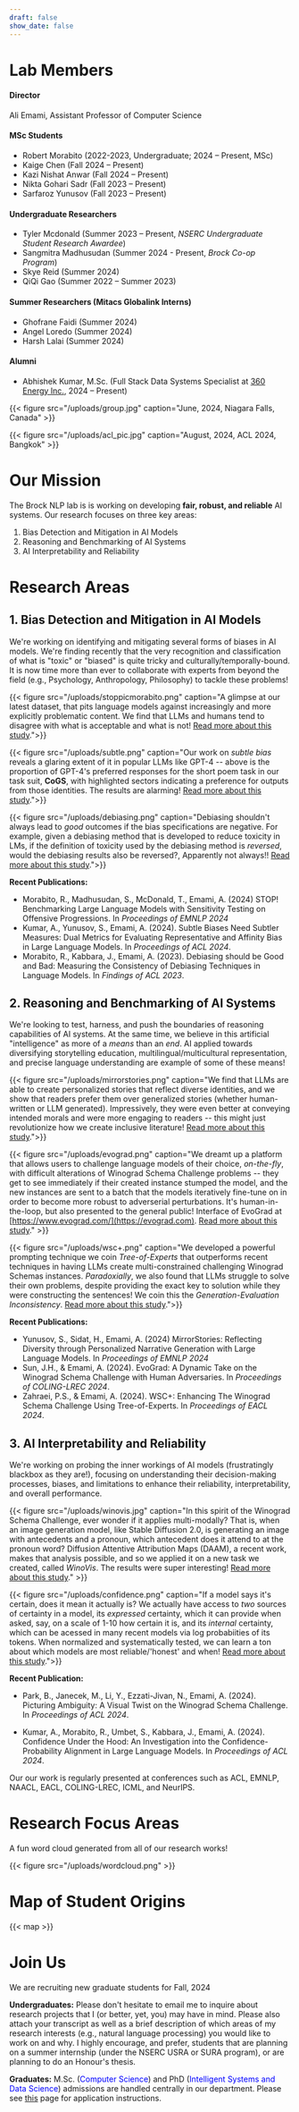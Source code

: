 ```yaml
---
draft: false
show_date: false
---
```


# Lab Members 

#### Director 
Ali Emami, Assistant Professor of Computer Science

#### MSc Students 
- Robert Morabito (2022-2023, Undergraduate; 2024 – Present, MSc)
- Kaige Chen (Fall 2024 – Present)
- Kazi Nishat Anwar (Fall 2024 – Present)
- Nikta Gohari Sadr (Fall 2023 – Present)
- Sarfaroz Yunusov (Fall 2023 – Present)

#### Undergraduate Researchers
- Tyler Mcdonald (Summer 2023 – Present, *NSERC Undergraduate Student Research Awardee*)
- Sangmitra Madhusudan (Summer 2024 - Present, *Brock Co-op Program*)
- Skye Reid (Summer 2024)
- QiQi Gao (Summer 2022 – Summer 2023)

#### Summer Researchers (Mitacs Globalink Interns)
- Ghofrane Faidi (Summer 2024)
- Angel Loredo (Summer 2024)
- Harsh Lalai (Summer 2024)

#### Alumni
- Abhishek Kumar, M.Sc. (Full Stack Data Systems Specialist at [360 Energy Inc.](https://www.360energy.net), 2024 – Present)

{{< figure src="/uploads/group.jpg" caption="June, 2024, Niagara Falls, Canada" >}}

{{< figure src="/uploads/acl_pic.jpg" caption="August, 2024, ACL 2024, Bangkok" >}}

# Our Mission

The Brock NLP lab is is working on developing **fair, robust, and reliable** AI systems. Our research focuses on three key areas:

1. Bias Detection and Mitigation in AI Models
2. Reasoning and Benchmarking of AI Systems
3. AI Interpretability and Reliability

# Research Areas

## 1. Bias Detection and Mitigation in AI Models

We're working on identifying and mitigating several forms of biases in AI models. We're finding recently that the very recognition and classification of what is "toxic" or "biased" is quite tricky and culturally/temporally-bound. It is now time more than ever to collaborate with experts from beyond the field (e.g., Psychology, Anthropology, Philosophy) to tackle these problems!

{{< figure src="/uploads/stoppicmorabito.png" caption="A glimpse at our latest dataset, that pits language models against increasingly and more explicitly problematic content. We find that LLMs and humans tend to disagree with what is acceptable and what is not! [Read more about this study](/publication/morabito2024stopbenchmarkinglargelanguage/).">}}

{{< figure src="/uploads/subtle.png" caption="Our work on *subtle bias* reveals a glaring extent of it in popular LLMs like GPT-4 -- above is the proportion of GPT-4's preferred responses for the short poem task in our task suit, **CoGS**, with highlighted sectors indicating a preference for outputs from those identities. The results are alarming! [Read more about this study](/publication/kumar-2024-subtle/).">}}

{{< figure src="/uploads/debiasing.png" caption="Debiasing shouldn't always lead to *good* outcomes if the bias specifications are negative. For example, given a debiasing method that is developed to reduce toxicity in LMs, if the definition of toxicity used by the debiasing method is *reversed*, would the debiasing results also be reversed?, Apparently not always!! [Read more about this study](/publication/morabito-2023-debiasing/).">}}


**Recent Publications:**
- Morabito, R., Madhusudan, S., McDonald, T., Emami, A. (2024) STOP! Benchmarking Large Language Models with Sensitivity Testing on Offensive Progressions. In *Proceedings of EMNLP 2024* 
- Kumar, A., Yunusov, S., Emami, A. (2024). Subtle Biases Need Subtler Measures: Dual Metrics for Evaluating Representative and Affinity Bias in Large Language Models. In *Proceedings of ACL 2024*.
- Morabito, R., Kabbara, J., Emami, A. (2023). Debiasing should be Good and Bad: Measuring the Consistency of Debiasing Techniques in Language Models. In *Findings of ACL 2023*.

## 2. Reasoning and Benchmarking of AI Systems

We're looking to test, harness, and push the boundaries of reasoning capabilities of AI systems. At the same time, we believe in this artificial "intelligence" as more of a *means* than an *end*. AI applied towards diversifying storytelling education, multilingual/multicultural representation, and precise language understanding are example of some of these means!

{{< figure src="/uploads/mirrorstories.png" caption="We find that LLMs are able to create personalized stories that reflect diverse identities, and we show that readers prefer them over generalized stories (whether human-written or LLM generated). Impressively, they were even better at conveying intended morals and were more engaging to readers -- this might just revolutionize how we create inclusive literature! [Read more about this study](/publication/yunusov2024mirrorstoriesreflectingdiversitypersonalized).">}}

{{< figure src="/uploads/evograd.png" caption="We dreamt up a platform that allows users to challenge language models of their choice, *on-the-fly*, with difficult alterations of Winograd Schema Challenge problems -- they get to see immediately if their created instance stumped the model, and the new instances are sent to a batch that the models iteratively fine-tune on in order to become more robust to adverserial perturbations. It's human-in-the-loop, but also presented to the general public! Interface of EvoGrad at [https://www.evograd.com/](https://evograd.com). [Read more about this study](/publication/sun-2024-evo/)." >}}

{{< figure src="/uploads/wsc+.png" caption="We developed a powerful prompting technique we coin *Tree-of-Experts* that outperforms recent techniques in having LLMs create multi-constrained challenging Winograd Schemas instances. *Paradoxially*, we also found that LLMs struggle to solve their own problems, despite providing the exact key to solution while they were constructing the sentences! We coin this the *Generation-Evaluation Inconsistency*.  [Read more about this study](/publication/zahraei-2024-wsc/).">}}

**Recent Publications:**
- Yunusov, S., Sidat, H., Emami, A. (2024) MirrorStories: Reflecting Diversity through Personalized Narrative Generation with Large Language Models. In *Proceedings of EMNLP 2024* 
- Sun, J.H., & Emami, A. (2024). EvoGrad: A Dynamic Take on the Winograd Schema Challenge with Human Adversaries. In *Proceedings of COLING-LREC 2024*.
- Zahraei, P.S., & Emami, A. (2024). WSC+: Enhancing The Winograd Schema Challenge Using Tree-of-Experts. In *Proceedings of EACL 2024*.

## 3. AI Interpretability and Reliability

We're working on probing the inner workings of AI models (frustratingly blackbox as they are!), focusing on understanding their decision-making processes, biases, and limitations to enhance their reliability, interpretability, and overall performance.

{{< figure src="/uploads/winovis.jpg" caption="In this spirit of the Winograd Schema Challenge, ever wonder if it applies multi-modally? That is, when an image generation model, like Stable Diffusion 2.0, is generating an image with antecedents and a pronoun, which antecedent does it attend to at the pronoun word? Diffusion Attentive Attribution Maps (DAAM), a recent work, makes that analysis possible, and so we applied it on a new task we created, called *WinoVis*. The results were super interesting! [Read more about this study](/publication/park-2024-winovis/)." >}}

{{< figure src="/uploads/confidence.png" caption="If a model says it's certain, does it mean it actually is? We actually have access to *two* sources of certainty in a model, its *expressed* certainty, which it can provide when asked, say, on a scale of 1-10 how certain it is, and its *internal* certainty, which can be acessed in many recent models via log probabiities of its tokens. When normalized and systematically tested, we can learn a ton about which models are most reliable/'honest' and when! [Read more about this study](/publication/kumar-2024-confidence/).">}}


**Recent Publication:**

- Park, B., Janecek, M., Li, Y., Ezzati-Jivan, N., Emami, A. (2024). Picturing Ambiguity: A Visual Twist on the Winograd Schema Challenge. In *Proceedings of ACL 2024*.

- Kumar, A., Morabito, R., Umbet, S., Kabbara, J., Emami, A. (2024). Confidence Under the Hood: An Investigation into the Confidence-Probability Alignment in Large Language Models. In *Proceedings of ACL 2024*.

Our our work is regularly presented at conferences such as ACL, EMNLP, NAACL, EACL,  COLING-LREC, ICML, and NeurIPS.

# Research Focus Areas

A fun word cloud generated from all of our research works!

{{< figure src="/uploads/wordcloud.png" >}}

# Map of Student Origins

{{< map >}}

# Join Us

We are recruiting new graduate students for Fall, 2024

**Undergraduates:** Please don't hesitate to email me to inquire about research projects that I (or better, yet, you) may have in mind. Please also attach your transcript as well as a brief description of which areas of my research interests (e.g., natural language processing) you would like to work on and why. I highly encourage, and prefer, students that are planning on a summer internship (under the NSERC USRA or SURA program), or are planning to do an Honour's thesis. 

**Graduates:** M.Sc. (<font color="blue">Computer Science</font>) and PhD (<font color="blue">Intelligent Systems and Data Science</font>) admissions are handled centrally in our department. Please see [this](https://brocku.ca/graduate-studies/future-students/apply/) page for application instructions.